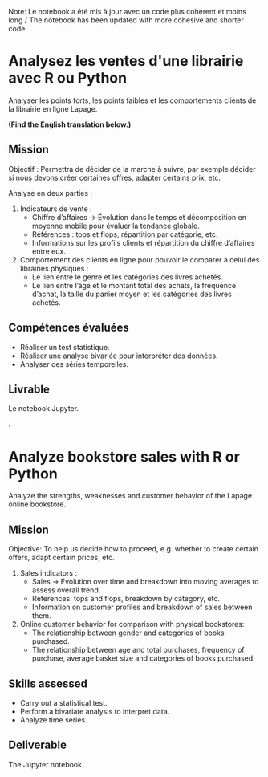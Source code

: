 Note: Le notebook a été mis à jour avec un code plus cohérent et moins long / The notebook has been updated with more cohesive and shorter code.

# Analysez les ventes d'une librairie avec R ou Python

Analyser les points forts, les points faibles et les comportements clients de la librairie en ligne Lapage.

**(Find the English translation below.)**

## Mission

Objectif : Permettra de décider de la marche à suivre, par exemple décider si nous devons créer certaines offres, adapter certains prix, etc.

Analyse en deux parties :

1. Indicateurs de vente :
    * Chiffre d’affaires → Évolution dans le temps et décomposition en moyenne mobile pour évaluer la tendance globale.
    * Références : tops et flops, répartition par catégorie, etc.
    * Informations sur les profils clients et répartition du chiffre d’affaires entre eux.
2. Comportement des clients en ligne pour pouvoir le comparer à celui des librairies physiques :
    * Le lien entre le genre et les catégories des livres achetés.
    * Le lien entre l’âge et le montant total des achats, la fréquence d’achat, la taille du panier moyen et les catégories des livres achetés.
  
## Compétences évaluées

* Réaliser un test statistique.
* Réaliser une analyse bivariée pour interpréter des données.
* Analyser des séries temporelles.

## Livrable

Le notebook Jupyter.


.


# Analyze bookstore sales with R or Python

Analyze the strengths, weaknesses and customer behavior of the Lapage online bookstore.

## Mission

Objective: To help us decide how to proceed, e.g. whether to create certain offers, adapt certain prices, etc.

1. Sales indicators :
    * Sales → Evolution over time and breakdown into moving averages to assess overall trend.
    * References: tops and flops, breakdown by category, etc.
    * Information on customer profiles and breakdown of sales between them.
2. Online customer behavior for comparison with physical bookstores:
    * The relationship between gender and categories of books purchased.
    * The relationship between age and total purchases, frequency of purchase, average basket size and categories of books purchased.

## Skills assessed

* Carry out a statistical test.
* Perform a bivariate analysis to interpret data.
* Analyze time series.
  
## Deliverable

The Jupyter notebook.
